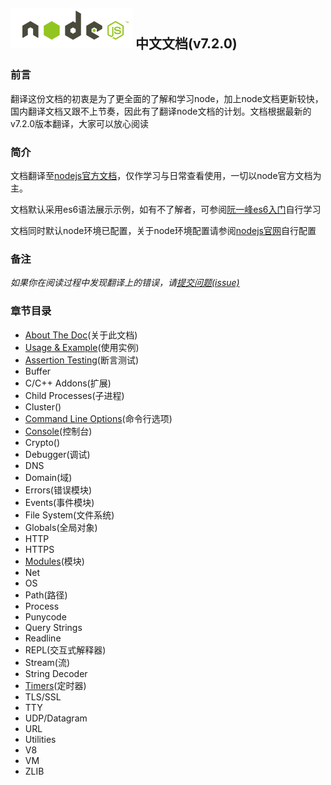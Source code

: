 ## ![nodejs](/images/nodejs.png) 中文文档(v7.2.0)

### 前言

翻译这份文档的初衷是为了更全面的了解和学习node，加上node文档更新较快，国内翻译文档又跟不上节奏，因此有了翻译node文档的计划。文档根据最新的v7.2.0版本翻译，大家可以放心阅读

### 简介

文档翻译至[nodejs官方文档](https://nodejs.org/dist/latest-v7.x/docs/api/)，仅作学习与日常查看使用，一切以node官方文档为主。

文档默认采用es6语法展示示例，如有不了解者，可参阅[阮一峰es6入门](http://es6.ruanyifeng.com/)自行学习

文档同时默认node环境已配置，关于node环境配置请参阅[nodejs官网](https://nodejs.org)自行配置

### 备注

*如果你在阅读过程中发现翻译上的错误，请[提交问题(issue)](https://github.com/Mrminfive/nodejs.doc.cn/issues/new)*

### 章节目录

+ [About The Doc](/aboutTheDoc/)(关于此文档)
+ [Usage & Example](/usage&example/)(使用实例)
+ [Assertion Testing](/assertion/)(断言测试)
+ Buffer
+ C/C++ Addons(扩展)
+ Child Processes(子进程)
+ Cluster()
+ [Command Line Options](/cli/)(命令行选项)
+ [Console](/console/)(控制台)
+ Crypto()
+ Debugger(调试)
+ DNS
+ Domain(域)
+ Errors(错误模块)
+ Events(事件模块)
+ File System(文件系统)
+ Globals(全局对象)
+ HTTP
+ HTTPS
+ [Modules](/modules/)(模块)
+ Net
+ OS
+ Path(路径)
+ Process
+ Punycode
+ Query Strings
+ Readline
+ REPL(交互式解释器)
+ Stream(流)
+ String Decoder
+ [Timers](/timers/)(定时器)
+ TLS/SSL
+ TTY
+ UDP/Datagram
+ URL
+ Utilities
+ V8
+ VM
+ ZLIB